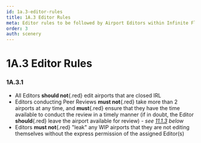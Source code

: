 ```yaml
---
id: 1a.3-editor-rules
title: 1A.3 Editor Rules
meta: Editor rules to be followed by Airport Editors within Infinite Flight.
order: 3
auth: scenery
---
```


# 1A.3  Editor Rules



### 1A.3.1

- All Editors **should not**{.red} edit airports that are closed IRL
- Editors conducting Peer Reviews **must not**{.red} take more than 2 airports at any time, and **must**{.red} ensure that they have the time available to conduct the review in a timely manner (if in doubt, the Editor **should**{.red} leave the airport available for review) - *see [11.1.3](/guide/scenery-editor-manual/11.-review-and-release/11.1-review-and-release-process#11.1.3) below*
- Editors **must not**{.red} "leak" any WIP airports that they are not editing themselves without the express permission of the assigned Editor(s)
